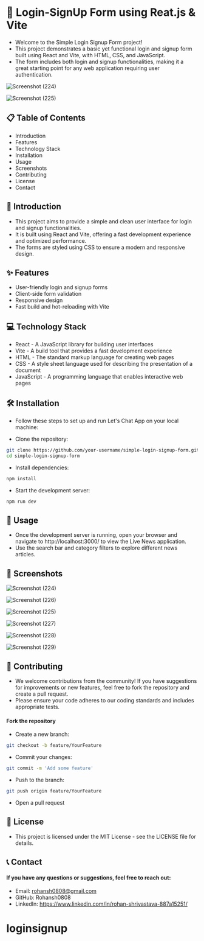 # 🌟 Login-SignUp Form using Reat.js & Vite

- Welcome to the Simple Login Signup Form project!
- This project demonstrates a basic yet functional login and signup form built using React and Vite, with HTML, CSS, and JavaScript.
- The form includes both login and signup functionalities, making it a great starting point for any web application requiring user authentication. 


![Screenshot (224)](https://github.com/user-attachments/assets/294932ac-5b21-47e0-b913-49da401f7a87)

![Screenshot (225)](https://github.com/user-attachments/assets/62c627ae-0caf-4acd-84fb-fe32ea67eaa5)

## 📋 Table of Contents
- Introduction
- Features
- Technology Stack
- Installation
- Usage
- Screenshots
- Contributing
- License
- Contact

## 📘 Introduction
- This project aims to provide a simple and clean user interface for login and signup functionalities.
- It is built using React and Vite, offering a fast development experience and optimized performance.
- The forms are styled using CSS to ensure a modern and responsive design.

## ✨ Features
- User-friendly login and signup forms
- Client-side form validation
- Responsive design
- Fast build and hot-reloading with Vite


## 💻 Technology Stack
- React - A JavaScript library for building user interfaces
- Vite - A build tool that provides a fast development experience
- HTML - The standard markup language for creating web pages
- CSS - A style sheet language used for describing the presentation of a document
- JavaScript - A programming language that enables interactive web pages

## 🛠 Installation
- Follow these steps to set up and run Let's Chat App on your local machine:

- Clone the repository:

```bash
git clone https://github.com/your-username/simple-login-signup-form.git
cd simple-login-signup-form
```

- Install dependencies:

```bash
npm install
```

- Start the development server:

```bash
npm run dev
```

## 🚀 Usage
- Once the development server is running, open your browser and navigate to http://localhost:3000/ to view the Live News application.
- Use the search bar and category filters to explore different news articles.

## 📸 Screenshots

![Screenshot (224)](https://github.com/user-attachments/assets/294932ac-5b21-47e0-b913-49da401f7a87)

![Screenshot (226)](https://github.com/user-attachments/assets/6713eefa-c6c9-4ef0-82ab-b34c72aaec4d)

![Screenshot (225)](https://github.com/user-attachments/assets/62c627ae-0caf-4acd-84fb-fe32ea67eaa5)

![Screenshot (227)](https://github.com/user-attachments/assets/3fac4a0f-2d3d-45c9-8f2f-417efb9246c3)

![Screenshot (228)](https://github.com/user-attachments/assets/ba8d030d-baf9-4bcc-972b-faeec4ac3e2e)

![Screenshot (229)](https://github.com/user-attachments/assets/9c5c399a-fc2b-4a8a-9938-0d888a966f37)



## 🤝 Contributing
- We welcome contributions from the community! If you have suggestions for improvements or new features, feel free to fork the repository and create a pull request.
- Please ensure your code adheres to our coding standards and includes appropriate tests.

#### Fork the repository
- Create a new branch:

```bash
git checkout -b feature/YourFeature
```

- Commit your changes:

```bash
git commit -m 'Add some feature'
```

- Push to the branch:

```bash
git push origin feature/YourFeature
```
- Open a pull request


## 📄 License
- This project is licensed under the MIT License - see the LICENSE file for details.

## 📞 Contact
#### If you have any questions or suggestions, feel free to reach out:

- Email: rohansh0808@gmail.com
- GitHub: Rohansh0808
- LinkedIn: https://www.linkedin.com/in/rohan-shrivastava-887a15251/
# loginsignup

